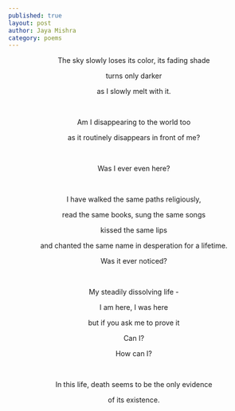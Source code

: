 ```yaml
---
published: true
layout: post
author: Jaya Mishra
category: poems
---
```

<p style="text-align: center;">The sky slowly loses its color, its fading shade</p>
<p style="text-align: center;">turns only darker</p>
<p style="text-align: center;">as I slowly melt with it.</p>
<p style="text-align: center;">&nbsp;</p>
<p style="text-align: center;">Am I disappearing to the world too</p>
<p style="text-align: center;">as it routinely disappears in front of me?</p>
<p style="text-align: center;">&nbsp;</p>
<p style="text-align: center;">Was I ever even here?</p>
<p style="text-align: center;">&nbsp;</p>
<p style="text-align: center;">I have walked the same paths religiously,</p>
<p style="text-align: center;">read the same books, sung the same songs</p>
<p style="text-align: center;">kissed the same lips</p>
<p style="text-align: center;">and chanted the same name in desperation for a lifetime.</p>
<p style="text-align: center;">Was it ever noticed?</p>
<p style="text-align: center;">&nbsp;</p>
<p style="text-align: center;">My steadily dissolving life -</p>
<p style="text-align: center;">I am here, I was here</p>
<p style="text-align: center;">but if you ask me to prove it</p>
<p style="text-align: center;">Can I?</p>
<p style="text-align: center;">How can I?</p>
<p style="text-align: center;">&nbsp;</p>
<p style="text-align: center;">In this life, death seems to be the only evidence</p>
<p style="text-align: center;">of its existence.</p>

